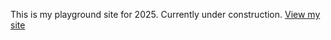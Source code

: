 This is my playground site for 2025. Currently under construction.
[View my site](https://hannashibata.github.io/playground-2025)